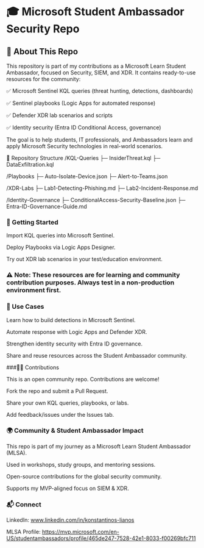 # 🎓 Microsoft Student Ambassador Security Repo
## 🔐 About This Repo

This repository is part of my contributions as a Microsoft Learn Student Ambassador, focused on Security, SIEM, and XDR.
It contains ready-to-use resources for the community:

✅ Microsoft Sentinel KQL queries (threat hunting, detections, dashboards)

✅ Sentinel playbooks (Logic Apps for automated response)

✅ Defender XDR lab scenarios and scripts

✅ Identity security (Entra ID Conditional Access, governance)

The goal is to help students, IT professionals, and Ambassadors learn and apply Microsoft Security technologies in real-world scenarios.

📂 Repository Structure
/KQL-Queries
   ├─ InsiderThreat.kql
   ├─ DataExfiltration.kql

/Playbooks
   ├─ Auto-Isolate-Device.json
   ├─ Alert-to-Teams.json

/XDR-Labs
   ├─ Lab1-Detecting-Phishing.md
   ├─ Lab2-Incident-Response.md

/Identity-Governance
   ├─ ConditionalAccess-Security-Baseline.json
   ├─ Entra-ID-Governance-Guide.md

### 🚀 Getting Started

Import KQL queries into Microsoft Sentinel.

Deploy Playbooks via Logic Apps Designer.

Try out XDR lab scenarios in your test/education environment.

### ⚠️ Note: These resources are for learning and community contribution purposes. Always test in a non-production environment first.

### 🎯 Use Cases

Learn how to build detections in Microsoft Sentinel.

Automate response with Logic Apps and Defender XDR.

Strengthen identity security with Entra ID governance.

Share and reuse resources across the Student Ambassador community.

###👩‍💻 Contributions

This is an open community repo. Contributions are welcome!

Fork the repo and submit a Pull Request.

Share your own KQL queries, playbooks, or labs.

Add feedback/issues under the Issues tab.

### 🌍 Community & Student Ambassador Impact

This repo is part of my journey as a Microsoft Learn Student Ambassador (MLSA).

Used in workshops, study groups, and mentoring sessions.

Open-source contributions for the global security community.

Supports my MVP-aligned focus on SIEM & XDR.

### 📬 Connect

LinkedIn: www.linkedin.com/in/konstantinos-lianos

MLSA Profile: https://mvp.microsoft.com/en-US/studentambassadors/profile/465de247-7528-42e1-8033-f00269bfc711
